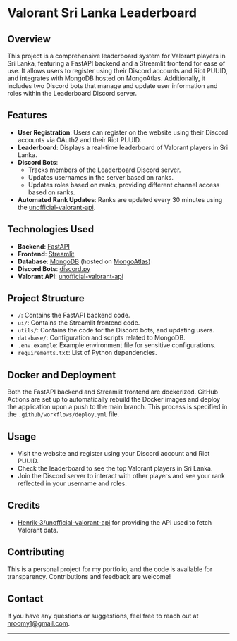 # Valorant Sri Lanka Leaderboard

## Overview

This project is a comprehensive leaderboard system for Valorant players in Sri Lanka, featuring a FastAPI backend and a Streamlit frontend for ease of use. It allows users to register using their Discord accounts and Riot PUUID, and integrates with MongoDB hosted on MongoAtlas. Additionally, it includes two Discord bots that manage and update user information and roles within the Leaderboard Discord server.

## Features

- **User Registration**: Users can register on the website using their Discord accounts via OAuth2 and their Riot PUUID.
- **Leaderboard**: Displays a real-time leaderboard of Valorant players in Sri Lanka.
- **Discord Bots**: 
  - Tracks members of the Leaderboard Discord server.
  - Updates usernames in the server based on ranks.
  - Updates roles based on ranks, providing different channel access based on ranks.
- **Automated Rank Updates**: Ranks are updated every 30 minutes using the [unofficial-valorant-api](https://github.com/Henrik-3/unofficial-valorant-api).

## Technologies Used

- **Backend**: [FastAPI](https://fastapi.tiangolo.com/)
- **Frontend**: [Streamlit](https://streamlit.io/)
- **Database**: [MongoDB](https://www.mongodb.com/) (hosted on [MongoAtlas](https://www.mongodb.com/cloud/atlas))
- **Discord Bots**: [discord.py](https://discordpy.readthedocs.io/en/stable/)
- **Valorant API**: [unofficial-valorant-api](https://github.com/Henrik-3/unofficial-valorant-api)

## Project Structure

- `/`: Contains the FastAPI backend code.
- `ui/`: Contains the Streamlit frontend code.
- `utils/`: Contains the code for the Discord bots, and updating users.
- `database/`: Configuration and scripts related to MongoDB.
- `.env.example`: Example environment file for sensitive configurations.
- `requirements.txt`: List of Python dependencies.

## Docker and Deployment

Both the FastAPI backend and Streamlit frontend are dockerized. GitHub Actions are set up to automatically rebuild the Docker images and deploy the application upon a push to the main branch. This process is specified in the `.github/workflows/deploy.yml` file.

## Usage

- Visit the website and register using your Discord account and Riot PUUID.
- Check the leaderboard to see the top Valorant players in Sri Lanka.
- Join the Discord server to interact with other players and see your rank reflected in your username and roles.

## Credits

- [Henrik-3/unofficial-valorant-api](https://github.com/Henrik-3/unofficial-valorant-api) for providing the API used to fetch Valorant data.

## Contributing

This is a personal project for my portfolio, and the code is available for transparency. Contributions and feedback are welcome!

## Contact

If you have any questions or suggestions, feel free to reach out at [nroomy1@gmail.com](mailto:nroomy1@gmail.com).

---
